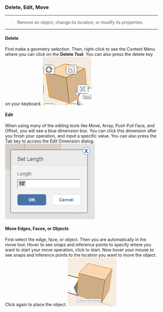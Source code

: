 ### Delete, Edit, Move
---

> Remove an object, change its location, or modify its properties.

---

#### Delete
First make a geometry selection. Then, right-click to see the Context Menu where you can click on the **Delete Tool**. You can also press the delete key on your keyboard.
 ![](images/GUID-4C5500A4-7879-4337-BA56-A84CA0CAB32E-low.png)

#### Edit
When using many of the editing tools like Move, Array, Push Pull Face, and Offset, you will see a blue dimension box. You can click this dimension after you finish your operation, and input a specific value. You can also press the Tab key to access the Edit Dimension dialog.
 ![](images/GUID-37D395A6-BF06-4845-BDE7-A35E185EE456-low.png)

#### Move Edges, Faces, or Objects
First select the edge, face, or object. Then you are automatically in the move tool. Hover to see snaps and inference points to specify where you want to start your move operation, click to start. Now hover your mouse to see snaps and inference points to the location you want to move the object. Click again to place the object.
 ![](images/GUID-6900C5E9-1D48-41EC-95E6-29E9BB579ECD-low.png)
